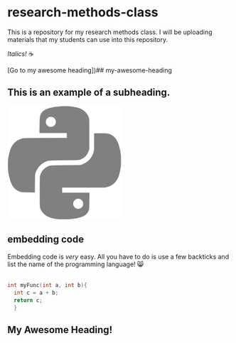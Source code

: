 # research-methods-class
This is a repository for my research methods class. 
I will be uploading materials that my students can use 
into this repository. 

_Italics!_
:coffee:

[Go to my awesome heading])## my-awesome-heading

## This is an example of a subheading. 
![Alt Text](/img/python.png)

## embedding code

Embedding code is _very_ easy. All you have to do 
is use a few backticks and list the name of the programming language! 😸

```cpp

int myFunc(int a, int b){
  int c = a + b; 
  return c;
  }  
```

## My Awesome Heading!
